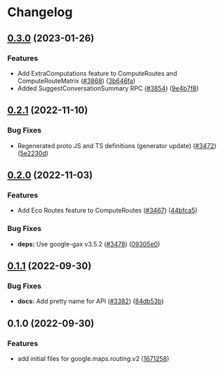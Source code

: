 # Changelog

## [0.3.0](https://github.com/googleapis/google-cloud-node/compare/routing-v0.2.1...routing-v0.3.0) (2023-01-26)


### Features

* Add ExtraComputations feature to ComputeRoutes and ComputeRouteMatrix ([#3868](https://github.com/googleapis/google-cloud-node/issues/3868)) ([3b646fa](https://github.com/googleapis/google-cloud-node/commit/3b646fabd5aa4f29a176817d5ed6a23de9583ccb))
* Added SuggestConversationSummary RPC ([#3854](https://github.com/googleapis/google-cloud-node/issues/3854)) ([9e4b7f8](https://github.com/googleapis/google-cloud-node/commit/9e4b7f8d27dbb1ac011267f9b96ce90d2ff7a74b))

## [0.2.1](https://github.com/googleapis/google-cloud-node/compare/routing-v0.2.0...routing-v0.2.1) (2022-11-10)


### Bug Fixes

* Regenerated proto JS and TS definitions (generator update) ([#3472](https://github.com/googleapis/google-cloud-node/issues/3472)) ([5e2230d](https://github.com/googleapis/google-cloud-node/commit/5e2230dfc4302bb2ac9628ff4200eb46509e103d))

## [0.2.0](https://github.com/googleapis/google-cloud-node/compare/routing-v0.1.1...routing-v0.2.0) (2022-11-03)


### Features

* Add Eco Routes feature to ComputeRoutes ([#3467](https://github.com/googleapis/google-cloud-node/issues/3467)) ([44bfca5](https://github.com/googleapis/google-cloud-node/commit/44bfca543e2663c0bbc956dafbd5f9eaea61818f))


### Bug Fixes

* **deps:** Use google-gax v3.5.2 ([#3478](https://github.com/googleapis/google-cloud-node/issues/3478)) ([09305e0](https://github.com/googleapis/google-cloud-node/commit/09305e06548b89dc17bb3d3167e2d1e69588caa4))

## [0.1.1](https://github.com/googleapis/google-cloud-node/compare/routing-v0.1.0...routing-v0.1.1) (2022-09-30)


### Bug Fixes

* **docs:** Add pretty name for API ([#3382](https://github.com/googleapis/google-cloud-node/issues/3382)) ([84db53b](https://github.com/googleapis/google-cloud-node/commit/84db53b4843df2511fee9da794b5429bd40b214d))

## 0.1.0 (2022-09-30)


### Features

* add initial files for google.maps.routing.v2 ([1671258](https://github.com/googleapis/google-cloud-node/commit/1671258fe7d2ad326ed105107d788fb3c295fb3b))
